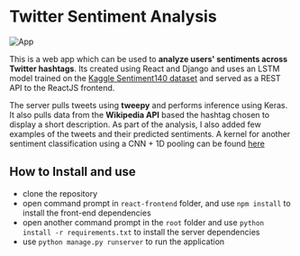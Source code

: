 # Twitter Sentiment Analysis 

![App](https://user-images.githubusercontent.com/29514438/59224071-1eb0f600-8beb-11e9-9d93-b648441af4d2.PNG)

This is a web app which can be used to **analyze users' sentiments across Twitter hashtags**. Its created using React and Django and uses an LSTM model trained on the [Kaggle Sentiment140 dataset](https://www.kaggle.com/kazanova/sentiment140) and served as a REST API to the ReactJS frontend. 

The server pulls tweets using **tweepy** and performs inference using Keras. It also pulls data from the **Wikipedia API** based the hashtag chosen to display a short description. As part of the analysis, I also added few examples of the tweets and their predicted sentiments. A kernel for another sentiment classification using a CNN + 1D pooling can be found [here](https://www.kaggle.com/thatawkwardguy/twitter-sentiment-classification-using-cnns)

## How to Install and use
- clone the repository
- open command prompt in ```react-frontend``` folder, and use ```npm install``` to install the front-end dependencies 
- open another command prompt in the ```root``` folder and use ```python install -r requirements.txt``` to install the server dependencies
- use ```python manage.py runserver``` to run the application
